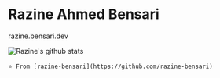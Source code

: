 # Razine Ahmed Bensari
razine.bensari.dev

![Razine's github stats](https://github-readme-stats.vercel.app/api?username=razine-bensari&hide=["issues"]&show_icons=true)

```⭐️ From [razine-bensari](https://github.com/razine-bensari)```
